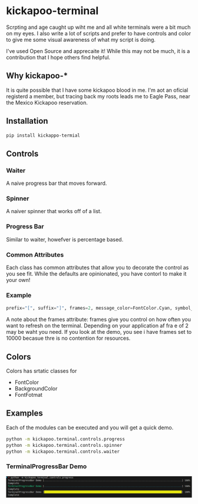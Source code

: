 # kickapoo-terminal

Scrpting and age caught up wiht me and all white terminals were a bit much on my eyes. I also write a lot of scripts and prefer to have controls and color to give me some visual awareness of what my script is doing.

I've used Open Source and apprecaite it! While this may not be much, it is a contribution that I hope others find helpful.

## Why kickapoo-*

It is quite possible that I have some kickapoo blood in me. I'm aot an oficial registerd a member, but tracing back my roots leads me to Eagle Pass, near the Mexico Kickapoo reservation. 

## Installation

```bash
pip install kickappo-termial
```

## Controls

### Waiter

A naive progress bar that moves forward.

### Spinner

A naiver spinner that works off of a list.

### Progress Bar

Similar to waiter, howefver is percentage based.

### Common Attributes

Each class has common attributes that allow you to decorate the control as you see fit. While the defaults are opinionated, you have contorl to make it your own!

### Example

```python
prefix="[", suffix="]", frames=2, message_color=FontColor.Cyan, symbol_color=FontColor.Green, symbol=".
```

A note about the frames attribute: frames give you control on how often you want to refresh on the terminal. Depending on your application af fra e of 2 may be waht you need. If you look at the demo, you see i have frames set to 10000 becasue thre is no contention for resources. 

## Colors

Colors has srtatic classes for 

- FontColor
- BackgroundColor
- FontFotmat


## Examples
Each of the modules can be executed and you will get a quick demo.

```bash
python -m kickapoo.terminal.controls.progress
python -m kickapoo.terminal.controls.spinner
python -m kickapoo.terminal.controls.waiter
```

### TerminalProgressBar Demo

![image](images/kickapoo.terminal.contols.progress.output.png)